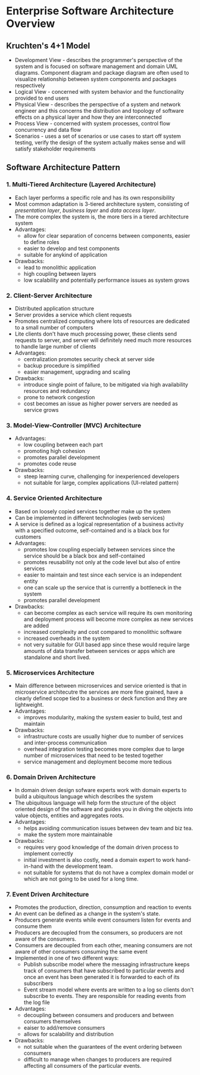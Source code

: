 # Enterprise Software Architecture Overview

## Kruchten's 4+1 Model
* Development View - describes the programmer's perspective of the system and is focused on software management and domain UML diagrams. Component diagram and package diagram are often used to visualize relationship between system components and packages respectively
* Logical View - concerned with system behavior and the functionality provided to end users
* Physical View - describes the perspective of a system and network engineer and this concerns the distribution and topology of software effects on a physical layer and how they are interconnected
* Process View - concerned with system processes, control flow concurrency and data flow
* Scenarios - uses a set of scenarios or use cases to start off system testing, verify the design of the system actually makes sense and will satisfy stakeholder requirements

## Software Architecture Pattern

### 1. Multi-Tiered Architecture (Layered Architecture)
* Each layer performs a specific role and has its own responsibility
* Most common adaptation is 3-tiered architecture system, consisting of *presentation layer*, *business layer* and *data access layer*.
* The more complex the system is, the more tiers in a tiered architecture system
* Advantages:
  * allow for clear separation of concerns between components, easier to define roles
  * easier to develop and test components
  * suitable for anykind of application
* Drawbacks:
  * lead to monolithic application
  * high coupling between layers
  * low scalability and potentially performance issues as system grows

### 2. Client-Server Architecture
* Distributed application structure
* Server provides a service which client requests
* Promotes centralized computing where lots of resources are dedicated to a small number of computers
* Lite clients don't have much processing power, these clients send requests to server, and server will definitely need much more resources to handle large number of clients
* Advantages:
  * centralization promotes security check at server side
  * backup procedure is simplified
  * easier management, upgrading and scaling
* Drawbacks:
  * introduce single point of failure, to be mitigated via high availability resources and redundancy
  * prone to network congestion
  * cost becomes an issue as higher power servers are needed as service grows
  
### 3. Model-View-Controller (MVC) Architecture
* Advantages:
  * low coupling between each part
  * promoting high cohesion
  * promotes parallel development
  * promotes code reuse
* Drawbacks:
  * steep learning curve, challenging for inexperienced developers
  * not suitable for large, complex applications (UI-related pattern)

### 4. Service Oriented Architecture
* Based on loosely copied services together make up the system
* Can be implemented in different technologies (web services)
* A service is defined as a logical representation of a business activity with a specified outcome, self-contained and is a black box for customers
* Advantages:
  * promotes low coupling especially between services since the service should be a black box and self-contained
  * promotes reusability not only at the code level but also of entire services
  * easier to maintain and test since each service is an independent entity
  * one can scale up the service that is currently a bottleneck in the system
  * promotes parallel development
* Drawbacks:
  * can become complex as each service will require its own monitoring and deployment process will become more complex as new services are added
  * increased complexity and cost compared to monolithic software
  * increased overheads in the system
  * not very suitable for GUI based app since these would require large amounts of data transfer between services or apps which are standalone and short lived.

### 5. Microservices Architecture
* Main difference between microservices and service oriented is that in microservice architecutre the services are more fine grained, have a clearly defined scope tied to a business or deck function and they are lightweight.
* Advantages:
  * improves modularity, making the system easier to build, test and maintain
* Drawbacks:
  * infrastructure costs are usually higher due to number of services and inter-process communication
  * overhead integration testing becomes more complex due to large number of microservices that need to be tested together
  * service management and deployment become more tedious

### 6. Domain Driven Architecture
* In domain driven design sofware experts work with domain experts to build a ubiquitous language which describes the system
* The ubiquitous language will help form the structure of the object oriented design of the software and guides you in diving the objects into value objects, entities and aggregates roots.
* Advantages:
  * helps avoiding communication issues between dev team and biz tea.
  * make the system more maintainable
* Drawbacks:
  * requires very good knowledge of the domain driven process to implement correctly
  * initial investment is also costly, need a domain expert to work hand-in-hand with the development team.
  * not suitable for systems that do not have a complex domain model or which are not going to be used for a long time.

### 7. Event Driven Architecture
* Promotes the production, direction, consumption and reaction to events
* An event can be defined as a change in the system's state.
* Producers generate events while event consumers listen for events and consume them
* Producers are decoupled from the consumers, so producers are not aware of the consumers.
* Consumers are decoupled from each other, meaning consumers are not aware of other consumers consuming the same event
* Implemented in one of two different ways:
  * Publish subscribe model where the messaging infrastructure keeps track of consumers that have subscribed to particular events and once an event has been generated it is forwarded to each of its subscribers
  * Event stream model where events are written to a log so clients don't subscribe to events. They are responsible for reading events from the log file
* Advantages:
  * decoupling between consumers and producers and between consumers themselves
  * eaiser to add/remove consumers
  * allows for scalability and distribution
* Drawbacks:
  * not suitable when the guarantees of the event ordering between consumers
  * difficult to manage when changes to producers are required affecting all consumers of the particular events.